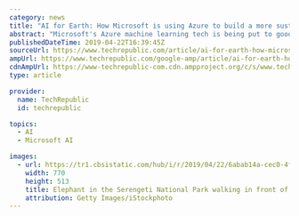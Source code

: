 ```yaml
---
category: news
title: "AI for Earth: How Microsoft is using Azure to build a more sustainable world"
abstract: "Microsoft's Azure machine learning tech is being put to good use in a grant program designed to give computing resources to scientists working on environmental sustainability programs."
publishedDateTime: 2019-04-22T16:39:45Z
sourceUrl: https://www.techrepublic.com/article/ai-for-earth-how-microsoft-is-using-azure-to-build-a-more-sustainable-world/
ampUrl: https://www.techrepublic.com/google-amp/article/ai-for-earth-how-microsoft-is-using-azure-to-build-a-more-sustainable-world/
cdnAmpUrl: https://www-techrepublic-com.cdn.ampproject.org/c/s/www.techrepublic.com/google-amp/article/ai-for-earth-how-microsoft-is-using-azure-to-build-a-more-sustainable-world/
type: article

provider:
  name: TechRepublic
  id: techrepublic

topics:
  - AI
  - Microsoft AI

images:
  - url: https://tr1.cbsistatic.com/hub/i/r/2019/04/22/6abab14a-cec0-4f4f-a4ae-ea848e8a003f/resize/770x/a5aca1bc6bf4dff3401d8be7fadf2da2/elephantsistock-1067439818casssettlemyre.jpg
    width: 770
    height: 513
    title: Elephant in the Serengeti National Park walking in front of a storm to a watering hole
    attribution: Getty Images/iStockphoto
---
```

